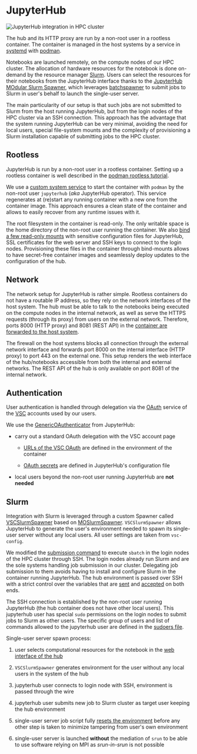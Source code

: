# JupyterHub

![JupyterHub integration in HPC cluster](jupyterhub-diagram.png "JupyterHub integration in HPC cluster")

The hub and its HTTP proxy are run by a non-root user in a rootless container.
The container is managed in the host systems by a service in
[systemd](https://systemd.io/) with [podman](https://podman.io/).

Notebooks are launched remotely, on the compute nodes of our HPC cluster.
The allocation of hardware resources for the notebook is done on-demand by
the resource manager [Slurm](https://slurm.schedmd.com/). Users can select the
resources for their notebooks from the JupyterHub interface thanks to the
[JupyterHub MOdular Slurm Spawner](https://github.com/silx-kit/jupyterhub_moss),
which leverages [batchspawner](https://github.com/jupyterhub/batchspawner) to
submit jobs to Slurm in user's behalf to launch the single-user server.

The main particularity of our setup is that such jobs are not submitted to
Slurm from the host running JupyterHub, but from the login nodes of the HPC
cluster via an SSH connection. This approach has the advantage that the system
running JupyterHub can be very minimal, avoiding the need for local users,
special file-system mounts and the complexity of provisioning a Slurm
installation capable of submitting jobs to the HPC cluster.

## Rootless

JupyterHub is run by a non-root user in a rootless container. Setting up a
rootless container is well described in the
[podman rootless tutorial](https://github.com/containers/podman/blob/main/docs/tutorials/rootless_tutorial.md).

We use a [custom system service](container_host/etc/systemd/system/container-jupyterhub.service)
to start the container with `podman` by the non-root user `jupyterhub` (*aka*
JupyterHub operator).
This service regenerates at (re)start any running container with a new one from
the container image. This approach ensures a clean state of the container and
allows to easily recover from any runtime issues with it.

The root filesystem in the container is read-only. The only writable space is
the home directory of the non-root user running the container. We also [bind a
few read-only mounts](container_host/etc/systemd/system/container-jupyterhub.service#L38)
with sensitive configuration files for JupyterHub, SSL certificates for the web
server and SSH keys to connect to the login nodes. Provisioning these files in
the container through bind-mounts allows to have secret-free container images
and seamlessly deploy updates to the configuration of the hub.

## Network

The network setup for JupyterHub is rather simple. Rootless containers do not
have a routable IP address, so they rely on the network interfaces of the host
system. The hub must be able to talk to the notebooks being executed on the
compute nodes in the internal network, as well as serve the HTTPS requests
(through its proxy) from users on the external network. Therefore, ports 8000
(HTTP proxy) and 8081 (REST API) in the [container are forwarded to the host
system](host/usr/local/bin/jupyterhub-init.sh#L53-L57).

The firewall on the host systems blocks all connection through the external
network interface and forwards port 8000 on the internal interface (HTTP proxy)
to port 443 on the external one. This setup renders the web interface of the
hub/notebooks accessible from both the internal and external networks. The REST API
of the hub is only available on port 8081 of the internal network.

## Authentication

User authentication is handled through delegation via the
[OAuth](https://en.wikipedia.org/wiki/OAuth) service of the
[VSC](https://www.vscentrum.be/) accounts used by our users.

We use the [GenericOAuthenticator](https://github.com/jupyterhub/oauthenticator/)
from JupyterHub:

* carry out a standard OAuth delegation with the VSC account page

    * [URLs of the VSC OAuth](container/Dockerfile#L72-L76) are defined in the
      environment of the container

    * [OAuth secrets](container/.config/jupyterhub_config.py#L43-L48) are
      defined in JupyterHub's configuration file

* local users beyond the non-root user running JupyterHub are **not needed**

## Slurm

Integration with Slurm is leveraged through a custom Spawner called
[VSCSlurmSpawner](container/.config/jupyterhub_config.py#L63) based on
[MOSlurmSpawner](https://github.com/silx-kit/jupyterhub_moss).
`VSCSlurmSpawner` allows JupyterHub to generate the user's environment needed
to spawn its single-user server without any local users. All user settings are
taken from `vsc-config`.

We modified the [submission command](container/.config/jupyterhub_config.py#L317)
to execute `sbatch` in the login nodes of the HPC cluster through SSH.
The login nodes already run Slurm and are the sole systems handling job
submission in our cluster. Delegating job submission to them avoids having to
install and configure Slurm in the container running JupyterHub. The hub
environment is passed over SSH with a strict control over the variables that
are [sent](container/.ssh/config) and [accepted](slurm_host/etc/ssh/sshd_config)
on both ends.

The SSH connection is established by the non-root user running JupyterHub (the
hub container does not have other local users). This jupyterhub user has
special `sudo` permissions on the login nodes to submit jobs to Slurm as other
users. The specific group of users and list of commands allowed to the
jupyterhub user are defined in the [sudoers file](slurm_host/etc/sudoers).

Single-user server spawn process:

1. user selects computational resources for the notebook in the
   [web interface of the hub](https://github.com/silx-kit/jupyterhub_moss)

2. `VSCSlurmSpawner` generates environment for the user without any local users
   in the system of the hub

3. jupyterhub user connects to login node with SSH, environment is passed
   through the wire

4. jupyterhub user submits new job to Slurm cluster as target user keeping the
   hub environment

5. single-user server job script fully [resets the
   environment](container/.config/jupyterhub_config.py#L286-L312) before any
   other step is taken to minimize tampering from user's own environment

6. single-user server is launched **without** the mediation of `srun` to be
   able to use software relying on MPI as *srun-in-srun* is not possible

